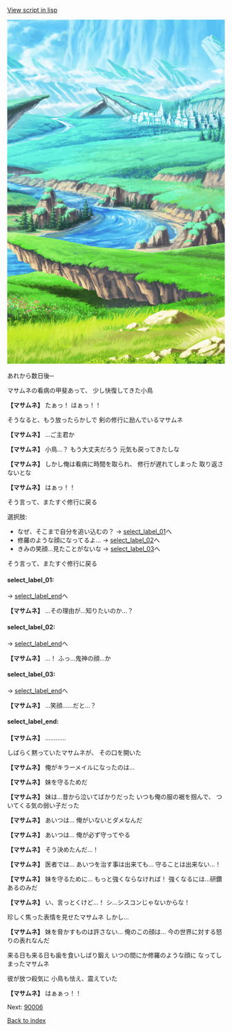[View script in lisp](../scripts/110011212.txt)

![plain.png](../images/backgrounds/plain.png)

あれから数日後─

マサムネの看病の甲斐あって、
少し快復してきた小鳥

**【マサムネ】**
たぁっ！
はぁっ！！

そうなると、もう放ったらかしで
剣の修行に励んでいるマサムネ

**【マサムネ】**
…ご主君か

**【マサムネ】**
小鳥…？
もう大丈夫だろう
元気も戻ってきたしな

**【マサムネ】**
しかし俺は看病に時間を取られ、
修行が遅れてしまった
取り返さないとな

**【マサムネ】**
はぁっ！！

そう言って、またすぐ修行に戻る

選択肢:
- なぜ、そこまで自分を追い込むの？ → [select_label_01](#select_label_01)へ
- 修羅のような顔になってるよ… → [select_label_02](#select_label_02)へ
- きみの笑顔…見たことがないな → [select_label_03](#select_label_03)へ


そう言って、またすぐ修行に戻る

#### select_label_01:
 → [select_label_end](#select_label_end)へ

**【マサムネ】**
…その理由が…知りたいのか…？

#### select_label_02:
 → [select_label_end](#select_label_end)へ

**【マサムネ】**
…！
ふっ…鬼神の顔…か

#### select_label_03:
 → [select_label_end](#select_label_end)へ

**【マサムネ】**
…笑顔……だと…？

#### select_label_end:

**【マサムネ】**
…………

しばらく黙っていたマサムネが、
その口を開いた

**【マサムネ】**
俺がキラーメイルになったのは…

**【マサムネ】**
妹を守るためだ

**【マサムネ】**
妹は…昔から泣いてばかりだった
いつも俺の服の裾を掴んで、
ついてくる気の弱い子だった

**【マサムネ】**
あいつは…
俺がいないとダメなんだ

**【マサムネ】**
あいつは…
俺が必ず守ってやる

**【マサムネ】**
そう決めたんだ…！

**【マサムネ】**
医者では…
あいつを治す事は出来ても…
守ることは出来ない…！

**【マサムネ】**
妹を守るために…
もっと強くならなければ！
強くなるには…研鑽あるのみだ

**【マサムネ】**
い、言っとくけど…！
シ…シスコンじゃないからな！

珍しく焦った表情を見せたマサムネ
しかし…

**【マサムネ】**
妹を脅かすものは許さない…
俺のこの顔は…
今の世界に対する怒りの表れなんだ

来る日も来る日も歯を食いしばり鍛え
いつの間にか修羅のような顔に
なってしまったマサムネ

彼が放つ殺気に
小鳥も怯え、震えていた

**【マサムネ】**
はぁぁっ！！

Next: [90006](90006.md)

[Back to index](index.md)
